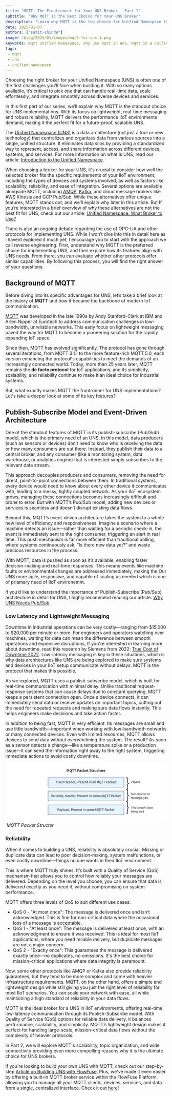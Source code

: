 ```yaml
---
title: "MQTT: The Frontrunner for Your UNS Broker - Part 1" 
subtitle: "Why MQTT is the Best Choice for Your UNS Broker"
description: "Learn why MQTT is the top choice for Unified Namespace (UNS) brokers and explore the ideal platform that simplifies the connection of devices and services while providing a reliable MQTT broker service."
date: 2025-01-07
authors: ["sumit-shinde"]
image: /blog/2025/01/images/mqtt-for-uns-1.png
keywords: mqtt unified namespace, why use mqtt in uns, mqtt in a unified namespace, mqtt data modeling UNS, best protocols for UNS IoT, implementing UNS with MQTT, unified namespace protocols
tags: 
 - mqtt
 - uns
 - unified-namespace
---
```


Choosing the right broker for your Unified Namespace (UNS) is often one of the first challenges you'll face when building it. With so many options available, it’s critical to pick one that can handle real-time data, scale effortlessly, and integrate smoothly across diverse devices and services.

In this first part of our series, we’ll explain why MQTT is the standout choice for UNS implementations. With its focus on lightweight, real-time messaging and robust reliability, MQTT delivers the performance IIoT environments demand, making it the perfect fit for a future-proof, scalable UNS.

<!--more-->

The [Unified Namespace (UNS)](/solutions/uns/) is a data architecture (not just a tool or new technology) that centralizes and organizes data from various sources into a single, unified structure. It eliminates data silos by providing a standardized way to represent, access, and share information across different devices, systems, and services. For more information on what is UNS, read our article: [Introduction to the Unified Namespace](/blog/2023/12/introduction-to-unified-namespace/).

When choosing a broker for your UNS, it's crucial to consider how well the selected broker fits the specific requirements of your IIoT environment, including the types of devices and systems involved, as well as factors like scalability, reliability, and ease of integration. Several options are available alongside MQTT, including [AMQP](/node-red/protocol/amqp/), [Kafka](/blog/2024/03/using-kafka-with-node-red/), and cloud message brokers like AWS Kinesis and GCP Pub/Sub. While these alternatives offer unique features, MQTT stands out, and we’ll explain why later in this article. But If you’re interested in a brief overview of why these alternatives are not the best fit for UNS, check out our article: [Unified Namespace: What Broker to Use?](/blog/2024/01/unified-namespace-what-broker/)

There is also an ongoing debate regarding the use of OPC-UA and other protocols for implementing UNS. While I won’t dive into this in detail here as i havent explored it much yet, I encourage you to start with the approach we call reverse engineering. First, understand why MQTT is the preferred choice for implementing UNS, and then explore how its features align with UNS needs. From there, you can evaluate whether other protocols offer similar capabilities. By following this process, you will find the right answer of your questions.

## Background of MQTT

Before diving into its specific advantages for UNS, let’s take a brief look at the history of **MQTT** and how it became the backbone of modern IoT communication.

[MQTT](/node-red/protocol/mqtt/) was developed in the late 1990s by Andy Stanford-Clark at IBM and Arlen Nipper at Eurotech to address communication challenges in low-bandwidth, unreliable networks. This early focus on lightweight messaging paved the way for MQTT to become a pioneering solution for the rapidly expanding IoT space.

Since then, MQTT has evolved significantly. The protocol has gone through several iterations, from MQTT 3.1.1 to the more feature-rich MQTT 5.0, each version enhancing the protocol's capabilities to meet the demands of an increasingly connected world. Today, more than 25 years later, MQTT remains the **de facto protocol** for IoT applications, and its simplicity, scalability, and reliability continue to make it an ideal choice for industrial systems.

But, what exactly makes MQTT the frontrunner for UNS implementations? Let's take a deeper look at some of its key features?

## Publish-Subscribe Model and Event-Driven Architecture

One of the standout features of MQTT is its publish-subscribe (Pub/Sub) model, which is the primary need of an UNS. In this model, data producers (such as sensors or devices) don’t need to know who is receiving the data or how many consumers are out there. Instead, they publish their data to a central broker, and any consumer (like a monitoring system, data warehouse, or analytics engine) that is interested simply subscribes to the relevant data stream.

This approach decouples producers and consumers, removing the need for direct, point-to-point connections between them. In traditional systems, every device would need to know about every other device it communicates with, leading to a messy, tightly coupled network. As your IIoT ecosystem grows, managing these connections becomes increasingly difficult and prone to error. But with MQTT’s Pub/Sub model, adding new devices or services is seamless and doesn’t disrupt existing data flows.

Beyond this, MQTT’s event-driven architecture takes the system to a whole new level of efficiency and responsiveness. Imagine a scenario where a machine detects an issue—rather than waiting for a periodic check-in, the event is immediately sent to the right consumer, triggering an alert in real time. This push mechanism is far more efficient than traditional polling, where systems continuously ask, “Is there new data yet?” and waste precious resources in the process.

With MQTT, data is pushed as soon as it’s available, enabling faster decision-making and real-time responses. This means events like machine faults or environmental changes are addressed immediately, making the Our UNS more agile, responsive, and capable of scaling as needed which is one of priamary need of IIoT environemnt.

If you’d like to understand the importance of Publish-Subscribe (Pub/Sub) architecture in detail for UNS, I highly recommend reading our article: [Why UNS Needs Pub/Sub](/blog/2024/11/why-pub-sub-in-uns/).

### Low Latency and Lightweight Messaging

Downtime in industrial operations can be very costly—ranging from $15,000 to $20,000 per minute or more. For engineers and operators watching over machines, waiting for data can mean the difference between smooth operations and expensive disruptions,  If you're interested in learning more about downtime, read this research by Siemens from 2022: [True Cost of Downtime 2022](https://assets.new.siemens.com/siemens/assets/api/uuid:3d606495-dbe0-43e4-80b1-d04e27ada920/dics-b10153-00-7600truecostofdowntime2022-144.pdf). Low-latency messaging is key in these situations, which is why data architectures like UNS are being explored to make sure systems and devices in your IIoT setup communicate without delays. MQTT is the protocol that makes this possible.

As we explored, MQTT uses a publish-subscribe model, which is built for real-time communication with minimal delay. Unlike traditional request-response systems that can cause delays due to constant querying, MQTT keeps a persistent connection open. Once a device connects, it can immediately send data or receive updates on important topics, cutting out the need for repeated requests and making sure data flows instantly. This helps engineers make decisions and take action faster.

In addition to being fast, MQTT is very efficient. Its messages are small and use little bandwidth—important when working with low-bandwidth networks or many connected devices. Even with limited resources, MQTT allows devices to send data without overwhelming the system. The result? As soon as a sensor detects a change—like a temperature spike or a production issue—it can send the information right away to the right system, triggering immediate actions to avoid costly downtime.

![MQTT Packet Structer](./images/mqtt-packate-size.png)  _MQTT Packet Structer_

### Reliability

When it comes to building a UNS, reliability is absolutely crucial. Missing or duplicate data can lead to poor decision-making, system malfunctions, or even costly downtime—things no one wants in their IIoT environment.

This is where MQTT truly shines. It’s built with a Quality of Service (QoS) mechanism that allows you to control how reliably your messages are delivered. Depending on the level you choose, you can ensure that data is delivered exactly as you need it, without compromising on system performance.

MQTT offers three levels of QoS to suit different use cases:

- QoS 0 - "At most once": The message is delivered once and isn’t acknowledged. This is fine for non-critical data where the occasional loss of a message is acceptable.
- QoS 1 - "At least once": The message is delivered at least once, with an acknowledgment to ensure it was received. This is ideal for most IIoT applications, where you need reliable delivery, but duplicate messages are not a major concern.
- QoS 2 - "Exactly once": This guarantees the message is delivered exactly once—no duplicates, no omissions. It's the best choice for mission-critical applications where data integrity is paramount.

Now, some other protocols like AMQP or Kafka also provide reliability guarantees, but they tend to be more complex and come with heavier infrastructure requirements. MQTT, on the other hand, offers a simple and lightweight design while still giving you just the right level of reliability for most IIoT scenarios. You can scale your network with ease, all while maintaining a high standard of reliability in your data flows.

MQTT is the ideal broker for a UNS in IIoT environments, offering real-time, low-latency communication through its Publish-Subscribe model. With Quality of Service (QoS) options for reliable data delivery, it balances performance, scalability, and simplicity. MQTT’s lightweight design makes it perfect for handling large-scale, mission-critical data flows without the complexity of heavier protocols.

In Part 2, we will explore MQTT's scalability, topic organization, and wide connectivity providing even more compelling reasons why it is the ultimate choice for UNS brokers.

If you're looking to build your own UNS with MQTT, check out our step-by-step [Article on Building UNS with FlowFuse](/blog/2024/11/building-uns-with-flowfuse/). Plus, we've made it even easier by offering a built-in MQTT broker service within the FlowFuse Platform, allowing you to manage all your MQTT clients, devices, services, and data from a single, centralized interface. Check it out [here](/blog/2024/10/announcement-mqtt-broker/)!
